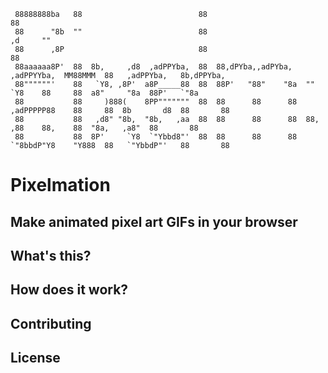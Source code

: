      88888888ba   88                          88                                           88
     88      "8b  ""                          88                                    ,d     ""
     88      ,8P                              88                                    88
     88aaaaaa8P'  88  8b,     ,d8  ,adPPYba,  88  88,dPYba,,adPYba,   ,adPPYYba,  MM88MMM  88   ,adPPYba,   8b,dPPYba,
     88""""""'    88   `Y8, ,8P'  a8P_____88  88  88P'   "88"    "8a  ""     `Y8    88     88  a8"     "8a  88P'   `"8a
     88           88     )888(    8PP"""""""  88  88      88      88  ,adPPPPP88    88     88  8b       d8  88       88
     88           88   ,d8" "8b,  "8b,   ,aa  88  88      88      88  88,    ,88    88,    88  "8a,   ,a8"  88       88
     88           88  8P'     `Y8  `"Ybbd8"'  88  88      88      88  `"8bbdP"Y8    "Y888  88   `"YbbdP"'   88       88

# Pixelmation
## Make animated pixel art GIFs in your browser

## What's this?

## How does it work?

## Contributing

## License
